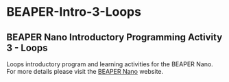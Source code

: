 # BEAPER-Intro-3-Loops

## BEAPER Nano Introductory Programming Activity 3 - Loops

Loops introductory program and learning activities for the BEAPER Nano.
For more details please visit the [BEAPER Nano](https://mirobo.tech/beaper) website.